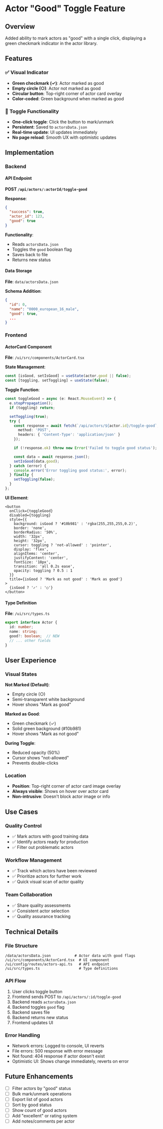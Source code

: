 # Actor "Good" Toggle Feature

## Overview
Added ability to mark actors as "good" with a single click, displaying a green checkmark indicator in the actor library.

## Features

### ✅ **Visual Indicator**
- **Green checkmark (✓)**: Actor marked as good
- **Empty circle (○)**: Actor not marked as good
- **Circular button**: Top-right corner of actor card overlay
- **Color-coded**: Green background when marked as good

### 🎯 **Toggle Functionality**
- **One-click toggle**: Click the button to mark/unmark
- **Persistent**: Saved to `actorsData.json`
- **Real-time update**: UI updates immediately
- **No page reload**: Smooth UX with optimistic updates

## Implementation

### Backend

#### API Endpoint
**POST `/api/actors/:actorId/toggle-good`**

**Response**:
```json
{
  "success": true,
  "actor_id": 123,
  "good": true
}
```

**Functionality**:
- Reads `actorsData.json`
- Toggles the `good` boolean flag
- Saves back to file
- Returns new status

#### Data Storage
**File**: `data/actorsData.json`

**Schema Addition**:
```json
{
  "id": 0,
  "name": "0000_european_16_male",
  "good": true,
  ...
}
```

### Frontend

#### ActorCard Component
**File**: `/ui/src/components/ActorCard.tsx`

**State Management**:
```typescript
const [isGood, setIsGood] = useState(actor.good || false);
const [toggling, setToggling] = useState(false);
```

**Toggle Function**:
```typescript
const toggleGood = async (e: React.MouseEvent) => {
  e.stopPropagation();
  if (toggling) return;

  setToggling(true);
  try {
    const response = await fetch(`/api/actors/${actor.id}/toggle-good`, {
      method: 'POST',
      headers: { 'Content-Type': 'application/json' }
    });

    if (!response.ok) throw new Error('Failed to toggle good status');

    const data = await response.json();
    setIsGood(data.good);
  } catch (error) {
    console.error('Error toggling good status:', error);
  } finally {
    setToggling(false);
  }
};
```

**UI Element**:
```tsx
<button
  onClick={toggleGood}
  disabled={toggling}
  style={{
    background: isGood ? '#10b981' : 'rgba(255,255,255,0.2)',
    border: 'none',
    borderRadius: '50%',
    width: '32px',
    height: '32px',
    cursor: toggling ? 'not-allowed' : 'pointer',
    display: 'flex',
    alignItems: 'center',
    justifyContent: 'center',
    fontSize: '18px',
    transition: 'all 0.2s ease',
    opacity: toggling ? 0.5 : 1
  }}
  title={isGood ? 'Mark as not good' : 'Mark as good'}
>
  {isGood ? '✓' : '○'}
</button>
```

#### Type Definition
**File**: `/ui/src/types.ts`

```typescript
export interface Actor {
  id: number;
  name: string;
  good?: boolean;  // NEW
  // ... other fields
}
```

## User Experience

### Visual States

**Not Marked (Default)**:
- Empty circle (○)
- Semi-transparent white background
- Hover shows "Mark as good"

**Marked as Good**:
- Green checkmark (✓)
- Solid green background (#10b981)
- Hover shows "Mark as not good"

**During Toggle**:
- Reduced opacity (50%)
- Cursor shows "not-allowed"
- Prevents double-clicks

### Location
- **Position**: Top-right corner of actor card image overlay
- **Always visible**: Shows on hover over actor card
- **Non-intrusive**: Doesn't block actor image or info

## Use Cases

### Quality Control
- ✅ Mark actors with good training data
- ✅ Identify actors ready for production
- ✅ Filter out problematic actors

### Workflow Management
- ✅ Track which actors have been reviewed
- ✅ Prioritize actors for further work
- ✅ Quick visual scan of actor quality

### Team Collaboration
- ✅ Share quality assessments
- ✅ Consistent actor selection
- ✅ Quality assurance tracking

## Technical Details

### File Structure
```
/data/actorsData.json           # Actor data with good flags
/ui/src/components/ActorCard.tsx  # UI component
/ui/config/routes/actors-api.ts   # API endpoint
/ui/src/types.ts                  # Type definitions
```

### API Flow
1. User clicks toggle button
2. Frontend sends POST to `/api/actors/:id/toggle-good`
3. Backend reads `actorsData.json`
4. Backend toggles `good` flag
5. Backend saves file
6. Backend returns new status
7. Frontend updates UI

### Error Handling
- Network errors: Logged to console, UI reverts
- File errors: 500 response with error message
- Not found: 404 response if actor doesn't exist
- Optimistic UI: Shows change immediately, reverts on error

## Future Enhancements
- [ ] Filter actors by "good" status
- [ ] Bulk mark/unmark operations
- [ ] Export list of good actors
- [ ] Sort by good status
- [ ] Show count of good actors
- [ ] Add "excellent" or rating system
- [ ] Add notes/comments per actor
